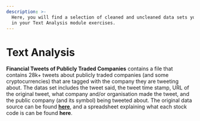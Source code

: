 ```yaml
---
description: >-
  Here, you will find a selection of cleaned and uncleaned data sets you can use
  in your Text Analysis module exercises.
---
```


# Text Analysis

**Financial Tweets of Publicly Traded Companies** contains a file that contains  28k+ tweets about publicly traded companies \(and some cryptocurrencies\) that are tagged with the company they are tweeting about. The datas set includes the tweet said, the tweet time stamp, URL of the original tweet, what company and/or organisation made the tweet, and the public company \(and its symbol\) being tweeted about. The original data source can be found [**here**](https://www.kaggle.com/davidwallach/financial-tweets), and a spreadsheet explaining what each stock code is can be found **here**. 

